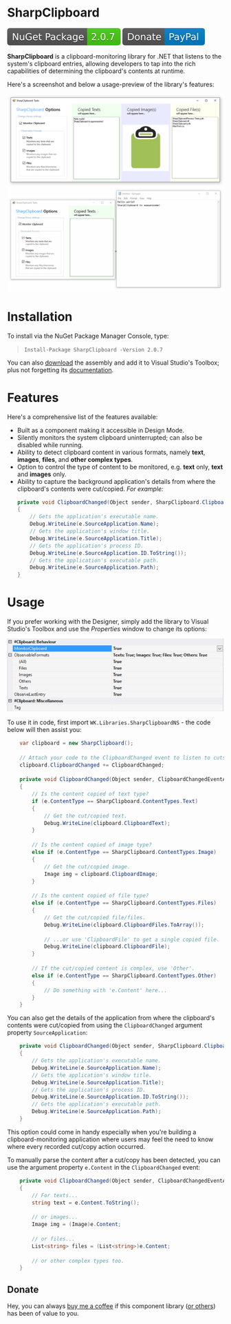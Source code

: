 # SharpClipboard
[![sc-nuget](/Assets/nuget-package-2.0.7-brightgreen.svg)](https://www.nuget.org/packages/SharpClipboard/) [![sc-donate](/Assets/Donate-PayPal-blue.svg)](https://www.paypal.com/cgi-bin/webscr?cmd=_s-xclick&hosted_button_id=DJ8D9CE8BWA3J&source=url)

**SharpClipboard** is a clipboard-monitoring library for .NET that listens to the system's clipboard entries,
allowing developers to tap into the rich capabilities of determining the clipboard's contents at runtime.

Here's a screenshot and below a usage-preview of the library's features:

![sc-preview-01](/Assets/sharpclipboard-preview-01.png)
![sc-usage](/Assets/sharpclipboard-usage-01.gif)

# Installation
To install via the NuGet Package Manager Console, type:

> `Install-Package SharpClipboard -Version 2.0.7`

You can also [download](https://github.com/Willy-Kimura/SharpClipboard/releases/download/v2.0.5/SharpClipboard.dll) the assembly and add it to Visual Studio's Toolbox; plus not forgetting its [documentation](https://github.com/Willy-Kimura/SharpClipboard/releases/download/v2.0.5/SharpClipboard.xml).

# Features
Here's a comprehensive list of the features available:

- Built as a component making it accessible in Design Mode.
- Silently monitors the system clipboard uninterrupted; can also be disabled while running.
- Ability to detect clipboard content in various formats, namely **text**, **images**, **files**, and **other complex types**.
- Option to control the type of content to be monitored, e.g. **text** only, **text** and **images** only.
- Ability to capture the background application's details from where the clipboard's contents were cut/copied. 
*For example:*
    ```c#
    private void ClipboardChanged(Object sender, SharpClipboard.ClipboardChangedEventArgs e)
    {
        // Gets the application's executable name.
        Debug.WriteLine(e.SourceApplication.Name);
        // Gets the application's window title.
        Debug.WriteLine(e.SourceApplication.Title);
        // Gets the application's process ID.
        Debug.WriteLine(e.SourceApplication.ID.ToString());
        // Gets the application's executable path.
        Debug.WriteLine(e.SourceApplication.Path);
    }
    ```
# Usage
If you prefer working with the Designer, simply add the library to Visual Studio's Toolbox and use the
*Properties* window to change its options:

![sc-preview-02](/Assets/sharpclipboard-preview-02.png)

To use it in code, first import `WK.Libraries.SharpClipboardNS` - the code below will then assist you: 
```c#
    var clipboard = new SharpClipboard();

    // Attach your code to the ClipboardChanged event to listen to cuts/copies.
    clipboard.ClipboardChanged += ClipboardChanged;
    
    private void ClipboardChanged(Object sender, ClipboardChangedEventArgs e)
    {
        // Is the content copied of text type?
        if (e.ContentType == SharpClipboard.ContentTypes.Text)
        {
            // Get the cut/copied text.
            Debug.WriteLine(clipboard.ClipboardText);
        }

        // Is the content copied of image type?
        else if (e.ContentType == SharpClipboard.ContentTypes.Image)
        {
            // Get the cut/copied image.
            Image img = clipboard.ClipboardImage;
        }

        // Is the content copied of file type?
        else if (e.ContentType == SharpClipboard.ContentTypes.Files)
        {
            // Get the cut/copied file/files.
            Debug.WriteLine(clipboard.ClipboardFiles.ToArray());

            // ...or use 'ClipboardFile' to get a single copied file.
            Debug.WriteLine(clipboard.ClipboardFile);
        }

        // If the cut/copied content is complex, use 'Other'.
        else if (e.ContentType == SharpClipboard.ContentTypes.Other)
        {
            // Do something with 'e.Content' here...
        }
    }
```

You can also get the details of the application from where the clipboard's contents were cut/copied from using the `ClipboardChanged` argument property `SourceApplication`:

```c#
    private void ClipboardChanged(Object sender, SharpClipboard.ClipboardChangedEventArgs e)
    {
        // Gets the application's executable name.
        Debug.WriteLine(e.SourceApplication.Name);
        // Gets the application's window title.
        Debug.WriteLine(e.SourceApplication.Title);
        // Gets the application's process ID.
        Debug.WriteLine(e.SourceApplication.ID.ToString());
        // Gets the application's executable path.
        Debug.WriteLine(e.SourceApplication.Path);
    }
```

This option could come in handy especially when you're building a clipboard-monitoring application where users may feel the need to know where every recorded cut/copy action occurred.

To manually parse the content after a cut/copy has been detected, you can use the  argument property `e.Content` in the `ClipboardChanged` event:

```c#
    private void ClipboardChanged(Object sender, ClipboardChangedEventArgs e)
    {
        // For texts...
        string text = e.Content.ToString();

        // or images...
        Image img = (Image)e.Content;

        // or files...
        List<string> files = (List<string>)e.Content;

        // or other complex types too.
    }
```

## Donate
Hey, you can always [buy me a coffee](https://www.paypal.com/cgi-bin/webscr?cmd=_s-xclick&hosted_button_id=DJ8D9CE8BWA3J&source=url) if this component library ([or others](https://github.com/Willy-Kimura/BetterFolderBrowser)) has been of value to you.